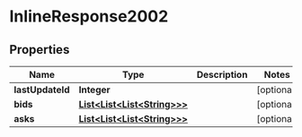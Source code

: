 # InlineResponse2002

## Properties
Name | Type | Description | Notes
------------ | ------------- | ------------- | -------------
**lastUpdateId** | **Integer** |  |  [optional]
**bids** | [**List&lt;List&lt;List&lt;String&gt;&gt;&gt;**](List.md) |  |  [optional]
**asks** | [**List&lt;List&lt;List&lt;String&gt;&gt;&gt;**](List.md) |  |  [optional]
